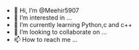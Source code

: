 - 👋 Hi, I’m @Meehir5907
- 👀 I’m interested in ...
- 🌱 I’m currently learning Python,c and c++
- 💞️ I’m looking to collaborate on ...
- 📫 How to reach me ...

<!---
Meehir5907/Meehir5907 is a ✨ special ✨ repository because its `README.md` (this file) appears on your GitHub profile.
You can click the Preview link to take a look at your changes.
--->
